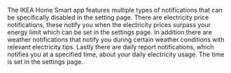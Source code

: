 The IKEA Home Smart app features multiple types of notifications that can be specifically disabled in the setting page. There are electricity price notifications, these notify you when the electricity prices surpass your energy limit which can be set in the settings page. In addition there are weather notifications that notify you during certain weather conditions with relevant electricity tips. Lastly there are daily report notifications, which notifies you at a specified time, about your daily electricity usage. The time is set in the settings page.